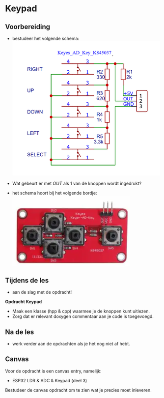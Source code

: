 # Keypad

## Voorbereiding
- bestudeer het volgende schema:
![K845037](./images/K845037.png)
- Wat gebeurt er met $OUT$ als 1 van de knoppen wordt ingedrukt?

- het schema hoort bij het volgende bordje:
![K845037](./images/K845037-board.png)
   
## Tijdens de les
- aan de slag met de opdracht! 
  
**Opdracht Keypad**
- Maak een klasse (hpp & cpp) waarmee je de knoppen kunt uitlezen.  
- Zorg dat er relevant doxygen commentaar aan je code is toegevoegd. 

## Na de les
- werk verder aan de opdrachten als je het nog niet af hebt. 

## Canvas

Voor de opdracht is een canvas entry, namelijk:
  - ESP32 LDR & ADC & Keypad (deel 3)

Bestudeer de canvas opdracht om te zien wat je precies moet inleveren. 


